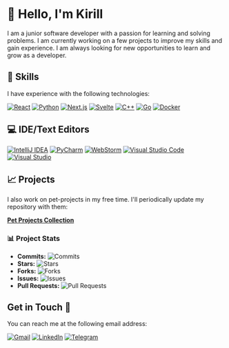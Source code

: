 # 👋 Hello, I'm Kirill

I am a junior software developer with a passion for learning and solving problems. I am currently working on a few
projects to improve my skills and gain experience. I am always
looking for new opportunities to learn and grow as a developer.

## 💪 Skills

I have experience with the following technologies:

[![React](https://img.shields.io/badge/React-61DAFB?style=for-the-badge&logo=react&logoColor=white)](https://reactjs.org/)
[![Python](https://img.shields.io/badge/Python-3776AB?style=for-the-badge&logo=python&logoColor=white)](https://www.python.org/)
[![Next.js](https://img.shields.io/badge/Next.js-000000?style=for-the-badge&logo=next.js&logoColor=white)](https://nextjs.org/)
[![Svelte](https://img.shields.io/badge/Svelte-FF3E00?style=for-the-badge&logo=svelte&logoColor=white)](https://svelte.dev/)
[![C++](https://img.shields.io/badge/C++-00599C?style=for-the-badge&logo=c%2B%2B&logoColor=white)](https://isocpp.org/)
[![Go](https://img.shields.io/badge/Go-00ADD8?style=for-the-badge&logo=go&logoColor=white)](https://golang.org/)
[![Docker](https://img.shields.io/badge/Docker-2496ED?style=for-the-badge&logo=docker&logoColor=white)](https://www.docker.com/)

## 💻 IDE/Text Editors

[![IntelliJ IDEA](https://img.shields.io/badge/IntelliJ_IDEA-purple?style=for-the-badge&logo=intellij-idea)](#) [![PyCharm](https://img.shields.io/badge/PyCharm-07242c?style=for-the-badge&logo=pycharm)](#) [![WebStorm](https://img.shields.io/badge/WebStorm-11b1fe?style=for-the-badge&logo=webstorm)](#) [![Visual Studio Code](https://img.shields.io/badge/Visual_Studio_Code-blue?style=for-the-badge&logo=visual-studio-code)](#) [![Visual Studio](https://img.shields.io/badge/Visual_Studio-darkmagenta?style=for-the-badge&logo=visual-studio)](#)

## 📈 Projects

I also work on pet-projects in my free time. I'll periodically update my repository with them:

**[Pet Projects Collection](https://www.github.com/winicred/pet-projects)**

### 📊 Project Stats

- **Commits:**        ![Commits](https://img.shields.io/github/commit-activity/y/winicred/pet-projects)
- **Stars:**          ![Stars](https://img.shields.io/github/stars/winicred/pet-projects)
- **Forks:**          ![Forks](https://img.shields.io/github/forks/winicred/pet-projects)
- **Issues:**         ![Issues](https://img.shields.io/github/issues/winicred/pet-projects)
- **Pull Requests:**  ![Pull Requests](https://img.shields.io/github/issues-pr/winicred/pet-projects)

## Get in Touch 📲

You can reach me at the following email address:

[![Gmail](https://img.shields.io/badge/Gmail-D14836?style=for-the-badge&logo=gmail&logoColor=white)](mailto:kirya.goritskij@gmail.com)
[![LinkedIn](https://img.shields.io/badge/LinkedIn-0A66C2?style=for-the-badge&logo=linkedin&logoColor=white)](https://www.linkedin.com/in/kirill-goritski-876247283/)
[![Telegram](https://img.shields.io/badge/Telegram-2CA5E0?style=for-the-badge&logo=telegram&logoColor=white)](https://t.me/winicred)
